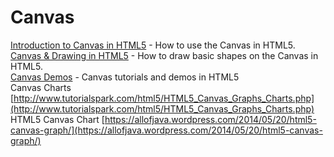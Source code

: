   
# Canvas  

[Introduction to Canvas in HTML5](http://www.onlywebpro.com/2011/06/25/html5-canvas-for-absolute-beginners-part-1/) - How to use the Canvas in HTML5.  
[Canvas & Drawing in HTML5](http://www.html5canvastutorials.com/) - How to draw basic shapes on the Canvas in HTML5.  
[Canvas Demos](http://corehtml5canvas.com/code-live/) - Canvas tutorials and demos in HTML5  
Canvas Charts [http://www.tutorialspark.com/html5/HTML5_Canvas_Graphs_Charts.php](http://www.tutorialspark.com/html5/HTML5_Canvas_Graphs_Charts.php)  
HTML5 Canvas Chart [https://allofjava.wordpress.com/2014/05/20/html5-canvas-graph/](https://allofjava.wordpress.com/2014/05/20/html5-canvas-graph/)  
  
